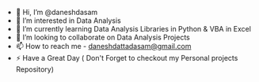- 👋 Hi, I’m @daneshdasam
- 👀 I’m interested in Data Analysis
- 🌱 I’m currently learning Data Analysis Libraries in Python & VBA in Excel
- 💞️ I’m looking to collaborate on Data Analysis Projects
- 📫 How to reach me - daneshdattadasam@gmail.com
- ⚡ Have a Great Day ( Don't Forget to checkout my Personal projects Repository)

<!---
daneshdasam/daneshdasam is a ✨ special ✨ repository because its `README.md` (this file) appears on your GitHub profile.
You can click the Preview link to take a look at your changes.
--->
